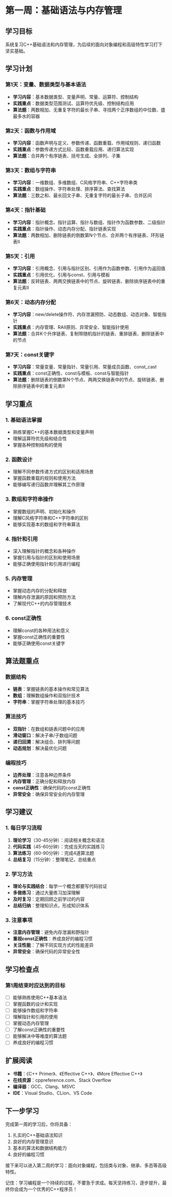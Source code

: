 # 第一周：基础语法与内存管理

## 学习目标
系统复习C++基础语法和内存管理，为后续的面向对象编程和高级特性学习打下坚实基础。

## 学习计划

### 第1天：变量、数据类型与基本语法
- **学习内容**：基本数据类型、变量声明、常量、运算符、控制结构
- **实践重点**：数据类型范围测试、运算符优先级、控制结构应用
- **算法题**：两数相加、无重复字符的最长子串、寻找两个正序数组的中位数、盛最多水的容器

### 第2天：函数与作用域
- **学习内容**：函数声明与定义、参数传递、函数重载、作用域规则、递归函数
- **实践重点**：参数传递方式比较、函数重载应用、递归算法实现
- **算法题**：合并两个有序链表、括号生成、全排列、子集

### 第3天：数组与字符串
- **学习内容**：一维数组、多维数组、C风格字符串、C++字符串类
- **实践重点**：数组操作、字符串处理、排序算法、查找算法
- **算法题**：三数之和、最长回文子串、无重复字符的最长子串、合并区间

### 第4天：指针基础
- **学习内容**：指针概念、指针运算、指针与数组、指针作为函数参数、二级指针
- **实践重点**：指针操作、动态内存分配、指针链表实现
- **算法题**：两数相加、删除链表的倒数第N个节点、合并两个有序链表、环形链表II

### 第5天：引用
- **学习内容**：引用概念、引用与指针区别、引用作为函数参数、引用作为返回值
- **实践重点**：引用优化、引用与const、引用与模板
- **算法题**：反转链表、两两交换链表中的节点、旋转链表、删除排序链表中的重复元素II

### 第6天：动态内存分配
- **学习内容**：new/delete操作符、内存泄漏预防、动态数组、动态对象、智能指针
- **实践重点**：内存管理、RAII原则、异常安全、智能指针使用
- **算法题**：合并K个升序链表、复制带随机指针的链表、重排链表、删除链表中的节点

### 第7天：const关键字
- **学习内容**：常量变量、常量指针、常量引用、常量成员函数、const_cast
- **实践重点**：const正确性、const与模板、const与智能指针
- **算法题**：删除链表的倒数第N个节点、两两交换链表中的节点、旋转链表、删除排序链表中的重复元素II

## 学习重点

### 1. 基础语法掌握
- 熟练掌握C++的基本数据类型和变量声明
- 理解运算符优先级和结合性
- 掌握各种控制结构的使用

### 2. 函数设计
- 理解不同参数传递方式的区别和适用场景
- 掌握函数重载的规则和使用方法
- 能够编写递归函数并理解其工作原理

### 3. 数组和字符串操作
- 掌握数组的声明、初始化和操作
- 理解C风格字符串和C++字符串的区别
- 能够实现基本的数组和字符串算法

### 4. 指针和引用
- 深入理解指针的概念和各种操作
- 掌握引用与指针的区别和使用场景
- 能够正确使用指针和引用进行编程

### 5. 内存管理
- 掌握动态内存的分配和释放
- 理解内存泄漏的原因和预防方法
- 了解现代C++的内存管理技术

### 6. const正确性
- 理解const的各种用法和意义
- 掌握const正确性的重要性
- 能够正确使用const关键字

## 算法题重点

### 数据结构
- **链表**：掌握链表的基本操作和常见算法
- **数组**：理解数组操作和双指针技术
- **字符串**：掌握字符串处理的基本技巧

### 算法技巧
- **双指针**：在数组和链表问题中的应用
- **滑动窗口**：解决子串/子数组问题
- **递归回溯**：解决组合、排列等问题
- **动态规划**：解决最优化问题

### 编程技巧
- **边界处理**：注意各种边界条件
- **内存管理**：正确分配和释放内存
- **const正确性**：确保代码的const正确性
- **异常安全**：确保异常安全的内存管理

## 学习建议

### 1. 每日学习流程
1. **理论学习**（30-45分钟）：阅读相关概念和语法
2. **代码实践**（45-60分钟）：完成当天的实践练习
3. **算法练习**（60-90分钟）：完成4道算法题
4. **总结复习**（15分钟）：整理笔记，总结重点

### 2. 学习方法
- **理论与实践结合**：每学一个概念都要写代码验证
- **多做练习**：通过大量练习加深理解
- **及时复习**：定期回顾之前学过的内容
- **总结归纳**：整理知识点，形成知识体系

### 3. 注意事项
- **注意内存管理**：避免内存泄漏和野指针
- **重视const正确性**：养成良好的编程习惯
- **关注性能**：了解不同实现方式的性能差异
- **异常安全**：确保代码的异常安全性

## 学习检查点

### 第1周结束时应达到的目标
- [ ] 能够熟练使用C++基本语法
- [ ] 掌握函数的设计和实现
- [ ] 能够操作数组和字符串
- [ ] 理解指针和引用的使用
- [ ] 掌握动态内存管理
- [ ] 了解const正确性的重要性
- [ ] 能够解决中等难度的算法题
- [ ] 养成良好的编程习惯

## 扩展阅读

- **书籍**：《C++ Primer》、《Effective C++》、《More Effective C++》
- **在线资源**：cppreference.com、Stack Overflow
- **编译器**：GCC、Clang、MSVC
- **IDE**：Visual Studio、CLion、VS Code

## 下一步学习

完成第一周的学习后，你将具备：
1. 扎实的C++基础语法知识
2. 良好的内存管理意识
3. 基本的算法和数据结构能力
4. 良好的编程习惯

接下来可以进入第二周的学习：面向对象编程，包括类与对象、继承、多态等高级特性。

记住：学习编程是一个持续的过程，不要急于求成。每天坚持练习，逐步提升，最终你会成为一个优秀的C++程序员！
